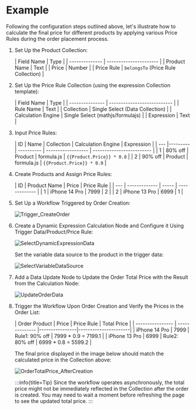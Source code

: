 # Example

Following the configuration steps outlined above, let's illustrate how to calculate the final price for different products by applying various Price Rules during the order placement process.

1. Set Up the Product Collection:

   | Field Name     | Type                   |
       | -------------- | ---------------------- |
   | Product Name   | Text                   |
   | Price | Number                 |
   | Price Rule  | `belongsTo` (Price Rule Collection) |

2. Set Up the Price Rule Collection (using the expression Collection template):

   | Field Name      | Type                        |
       | --------------- | --------------------------- |
   | Rule Name       | Text                        |
   | Collection      | Single Select (Data Collection)   |
   | Calculation Engine | Single Select (mathjs/formulajs) |
   | Expression      | Text                        |

3. Input Price Rules:

   | ID  | Name    | Collection | Calculation Engine | Expression                |
       | --- |---------| ---------- | ------------------ | ------------------------- |
   | 1   | 80% off | Product    | formula.js         | `{{Product.Price}} * 0.8` |
   | 2   | 90% off | Product    | formula.js         | `{{Product.Price}} * 0.9` |

4. Create Products and Assign Price Rules:

   | ID  | Product Name  | Price | Price Rule |
       | --- | ------------- | ----- | ------------- |
   | 1   | iPhone 14 Pro | 7999  | 2             |
   | 2   | iPhone 13 Pro | 6999  | 1             |

5. Set Up a Workflow Triggered by Order Creation:

   ![Trigger_CreateOrder](https://static-docs.nocobase.com/f181f75b10007afd5de068f3458d2e04.png)

6. Create a Dynamic Expression Calculation Node and Configure it Using Trigger Data/Product/Price Rule:

   ![SelectDynamicExpressionData](https://static-docs.nocobase.com/21ccc63e604dd90b7d26c3c33c12d671.png)

   Set the variable data source to the product in the trigger data:

   ![SelectVariableDataSource](https://static-docs.nocobase.com/afbffe9661539d26e4b175ae8a4b28f7.png)

7. Add a Data Update Node to Update the Order Total Price with the Result from the Calculation Node:

   ![UpdateOrderData](https://static-docs.nocobase.com/5cc7ffb113c8d6a2fd3b1b34abe06dcc.png)

8. Trigger the Workflow Upon Order Creation and Verify the Prices in the Order List:

   | Order Product    | Price | Price Rule     | Total Price          |
       | ---------------- | -------------- |----------------|----------------------|
   | iPhone 14 Pro    | 7999           | Rule1: 90% off | 7999 \* 0.9 = 7199.1 |
   | iPhone 13 Pro    | 6999           | Rule2: 80% off | 6999 \* 0.8 = 5599.2 |

   The final price displayed in the image below should match the calculated price in the Collection above:

   ![OrderTotalPrice_AfterCreation](https://static-docs.nocobase.com/a5610aca292e79c4841c97457bd3cc7c.png)

   :::info{title=Tip}
   Since the workflow operates asynchronously, the total price might not be immediately reflected in the Collection after the order is created. You may need to wait a moment before refreshing the page to see the updated total price.
   :::
